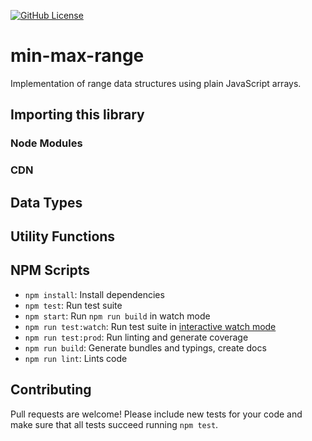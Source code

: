 [![GitHub License](https://img.shields.io/github/license/Symmetronic/min-max-range)](https://github.com/Symmetronic/min-max-range/blob/master/LICENSE)

# min-max-range

Implementation of range data structures using plain JavaScript arrays.

## Importing this library

### Node Modules

<!-- TODO: Update documentation -->

### CDN

<!-- TODO: Update documentation -->

## Data Types

<!-- TODO: Add documentation -->

## Utility Functions

<!-- TODO: Add documentation -->

## NPM Scripts

- `npm install`: Install dependencies
- `npm test`: Run test suite
- `npm start`: Run `npm run build` in watch mode
- `npm run test:watch`: Run test suite in [interactive watch mode](http://facebook.github.io/jest/docs/cli.html#watch)
- `npm run test:prod`: Run linting and generate coverage
- `npm run build`: Generate bundles and typings, create docs
- `npm run lint`: Lints code

## Contributing

Pull requests are welcome! Please include new tests for your code and make sure that all tests succeed running `npm test`.
